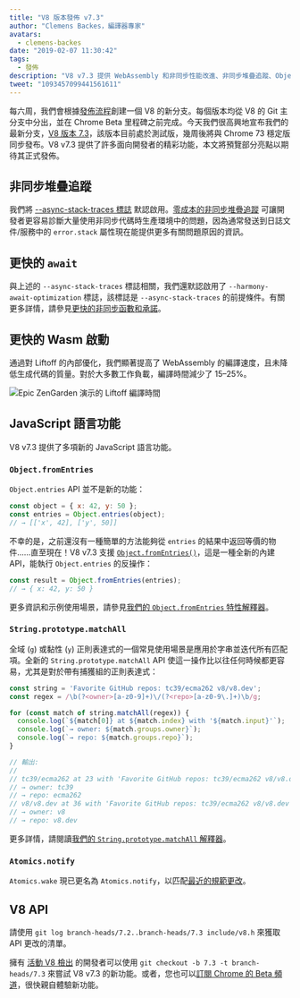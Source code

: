 ```yaml
---
title: "V8 版本發佈 v7.3"
author: "Clemens Backes，編譯器專家"
avatars: 
  - clemens-backes
date: "2019-02-07 11:30:42"
tags: 
  - 發佈
description: "V8 v7.3 提供 WebAssembly 和非同步性能改進、非同步堆疊追蹤、Object.fromEntries、String#matchAll 等多項新功能！"
tweet: "1093457099441561611"
---
```

每六周，我們會根據[發佈流程](/docs/release-process)創建一個 V8 的新分支。每個版本均從 V8 的 Git 主分支中分出，並在 Chrome Beta 里程碑之前完成。今天我們很高興地宣布我們的最新分支，[V8 版本 7.3](https://chromium.googlesource.com/v8/v8.git/+log/branch-heads/7.3)，該版本目前處於測試版，幾周後將與 Chrome 73 穩定版同步發布。V8 v7.3 提供了許多面向開發者的精彩功能，本文將預覽部分亮點以期待其正式發佈。

<!--truncate-->
## 非同步堆疊追蹤

我們將 [--async-stack-traces 標誌](/blog/fast-async#improved-developer-experience) 默認啟用。[零成本的非同步堆疊追蹤](https://bit.ly/v8-zero-cost-async-stack-traces) 可讓開發者更容易診斷大量使用非同步代碼時生產環境中的問題，因為通常發送到日誌文件/服務中的 `error.stack` 屬性現在能提供更多有關問題原因的資訊。

## 更快的 `await`

與上述的 `--async-stack-traces` 標誌相關，我們還默認啟用了 `--harmony-await-optimization` 標誌，該標誌是 `--async-stack-traces` 的前提條件。有關更多詳情，請參見[更快的非同步函數和承諾](/blog/fast-async#await-under-the-hood)。

## 更快的 Wasm 啟動

通過對 Liftoff 的內部優化，我們顯著提高了 WebAssembly 的編譯速度，且未降低生成代碼的質量。對於大多數工作負載，編譯時間減少了 15–25%。

![[Epic ZenGarden 演示](https://s3.amazonaws.com/mozilla-games/ZenGarden/EpicZenGarden.html)的 Liftoff 編譯時間](/_img/v8-release-73/liftoff-epic.svg)

## JavaScript 語言功能

V8 v7.3 提供了多項新的 JavaScript 語言功能。

### `Object.fromEntries`

`Object.entries` API 並不是新的功能：

```js
const object = { x: 42, y: 50 };
const entries = Object.entries(object);
// → [['x', 42], ['y', 50]]
```

不幸的是，之前還沒有一種簡單的方法能夠從 `entries` 的結果中返回等價的物件……直至現在！V8 v7.3 支援 [`Object.fromEntries()`](/features/object-fromentries)，這是一種全新的內建 API，能執行 `Object.entries` 的反操作：

```js
const result = Object.fromEntries(entries);
// → { x: 42, y: 50 }
```

更多資訊和示例使用場景，請參見[我們的 `Object.fromEntries` 特性解釋器](/features/object-fromentries)。

### `String.prototype.matchAll`

全域 (`g`) 或黏性 (`y`) 正則表達式的一個常見使用場景是應用於字串並迭代所有匹配項。全新的 `String.prototype.matchAll` API 使這一操作比以往任何時候都更容易，尤其是對於帶有捕獲組的正則表達式：

```js
const string = 'Favorite GitHub repos: tc39/ecma262 v8/v8.dev';
const regex = /\b(?<owner>[a-z0-9]+)\/(?<repo>[a-z0-9\.]+)\b/g;

for (const match of string.matchAll(regex)) {
  console.log(`${match[0]} at ${match.index} with '${match.input}'`);
  console.log(`→ owner: ${match.groups.owner}`);
  console.log(`→ repo: ${match.groups.repo}`);
}

// 輸出:
//
// tc39/ecma262 at 23 with 'Favorite GitHub repos: tc39/ecma262 v8/v8.dev'
// → owner: tc39
// → repo: ecma262
// v8/v8.dev at 36 with 'Favorite GitHub repos: tc39/ecma262 v8/v8.dev'
// → owner: v8
// → repo: v8.dev
```

更多詳情，請閱讀[我們的 `String.prototype.matchAll` 解釋器](/features/string-matchall)。

### `Atomics.notify`

`Atomics.wake` 現已更名為 `Atomics.notify`，以匹配[最近的規範更改](https://github.com/tc39/ecma262/pull/1220)。

## V8 API

請使用 `git log branch-heads/7.2..branch-heads/7.3 include/v8.h` 來獲取 API 更改的清單。

擁有 [活動 V8 檢出](/docs/source-code#using-git) 的開發者可以使用 `git checkout -b 7.3 -t branch-heads/7.3` 來嘗試 V8 v7.3 的新功能。或者，您也可以[訂閱 Chrome 的 Beta 頻道](https://www.google.com/chrome/browser/beta.html)，很快親自體驗新功能。
